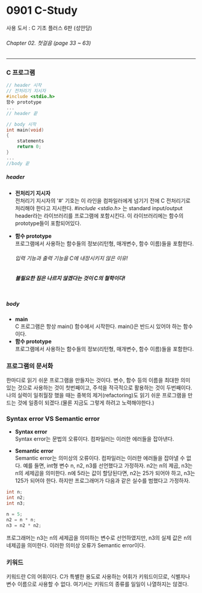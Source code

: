 # 0901 C-Study
사용 도서 : C 기초 플러스 6판 (성안당)

###### Chapter 02. 첫걸음 (page 33 ~ 63)
<hr>

### C 프로그램

```c
// header 시작
// 전처리기 지시자
#include <stdio.h>
함수 prototype
...
// header 끝

// body 시작
int main(void)
{
    statements
    return 0;
}
...
//body 끝
```

##### header
* __전처리기 지시자__<br>
    전처리기 지시자의 '#' 기호는 이 라인을 컴파일러에게 넘기기 전에 C 전처리기로 처리해야 한다고 지시한다. *#include <stdio.h>* 는 standard input/output header라는 라이브러리를 프로그램에 포함시킨다. 이 라이브러리에는 함수의 prototype들이 포함되어있다. <br>
* __함수 prototype__<br>
    프로그램에서 사용하는 함수들의 정보(리턴형, 매개변수, 함수 이름)들을 포함한다.

    ###### 입력 기능과 출력 기능을 C에 내장시키지 않은 이유!
    __*불필요한 짐은 나르지 않겠다는 것이 C의 철학이다!*__
<br>

##### body
* __main__<br>
    C 프로그램은 항상 main() 함수에서 시작한다. main()은 반드시 있어야 하는 함수이다. <br>
* __함수 prototype__<br>
    프로그램에서 사용하는 함수들의 정보(리턴형, 매개변수, 함수 이름)들을 포함한다.


### 프로그램의 문서화
한마디로 읽기 쉬운 프로그램을 만들자는 것이다. 변수, 함수 등의 이름을 최대한 의미 있는 것으로 사용하는 것이 첫번째이고, 주석을 적극적으로 활용하는 것이 두번째이다. 나의 실력이 일취월장 했을 때는 중복의 제거(refactoring)도 읽기 쉬운 프로그램을 만드는 것에 일종이 되겠다.(물론 지금도 그렇게 하려고 노력해야한다.)

### Syntax error VS Semantic error
- __Syntax error__ <br>
Syntax error는 문법의 오류이다. 컴파일러는 이러한 에러들을 잡아낸다.

- __Semantic error__ <br>
Semantic error는 의미상의 오류이다. 컴파일러는 이러한 에러들을 잡아낼 수 없다. 예를 들면, int형 변수 n, n2, n3를 선언했다고 가정하자. n2는 n의 제곱, n3는 n의 세제곱을 의미한다. n에 5라는 값이 할당된다면, n2는 25가 되어야 하고, n3는 125가 되어야 한다. 하지만 프로그래머가 다음과 같은 실수를 범했다고 가정하자.

```c
int n;
int n2;
int n3;

n = 5;
n2 = n * n;
n3 = n2 * n2;
```

프로그래머는 n3는 n의 세제곱을 의미하는 변수로 선언하였지만, n3의 실제 값은 n의 네제곱을 의미한다. 이러한 의미상 오류가 Semantic error이다.

### 키워드
키워드란 C의 어휘이다. C가 특별한 용도로 사용하는 어휘가 키워드이므로, 식별자나 변수 이름으로 사용할 수 없다. 여기서는 키워드의 종류를 일일이 나열하지는 않겠다. 
